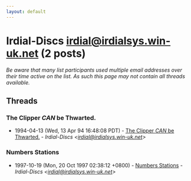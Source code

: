 ```yaml
---
layout: default
---
```


# Irdial-Discs <irdial@irdialsys.win-uk.net> (2 posts)

_Be aware that many list participants used multiple email addresses over their time active on the list. As such this page may not contain all threads available._

## Threads

### The Clipper *CAN* be Thwarted.
+ 1994-04-13 (Wed, 13 Apr 94 16:48:08 PDT) - [The Clipper *CAN* be Thwarted.](/archive/1994/04/5ef3ae4d2cd2d6ea1ab37fc240950d84a546fc233f939a1e93bc855421d309dc) - _Irdial-Discs \<irdial@irdialsys.win-uk.net\>_

### Numbers Stations
+ 1997-10-19 (Mon, 20 Oct 1997 02:38:12 +0800) - [Numbers Stations](/archive/1997/10/b2f63023e7b4d3f0e649b1a96d75886aa6a5cb463296362901c635a68d39dd65) - _Irdial-Discs \<irdial@irdialsys.win-uk.net\>_

